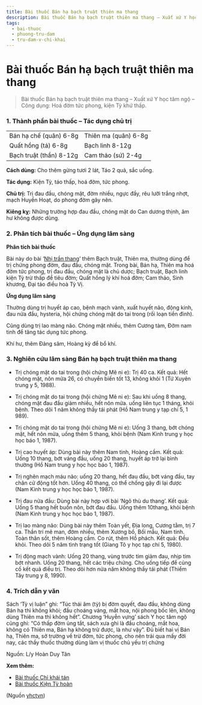 ```yaml
---
title: Bài thuốc Bán hạ bạch truật thiên ma thang
description: Bài thuốc Bán hạ bạch truật thiên ma thang – Xuất xứ Y học tâm ngộ – Công dụng- Hoá đờm tức phong, kiện Tỳ khứ thấp.
tags:
  - bai-thuoc
  - phuong-tru-dam
  - tru-dam-v-chi-khai
---
```


# Bài thuốc Bán hạ bạch truật thiên ma thang 

> Bài thuốc Bán hạ bạch truật thiên ma thang – Xuất xứ Y học tâm ngộ – Công dụng: Hoá đờm tức phong, kiện Tỳ khứ thấp.

### 1. Thành phần bài thuốc – Tác dụng chủ trị

|  |  |
| --- | --- |
| Bán hạ chế (quân) 6-8g | Thiên ma (quân) 6-8g |
|  Quất hồng (tá) 6-8g | Bạch linh 8-12g |
| Bạch truật (thần) 8-12g | Cam thảo (sứ) 2-4g |

**Cách dùng:** Cho thêm gừng tươi 2 lát, Táo 2 quả, sắc uống.

**Tác dụng:** Kiện Tỳ, táo thấp, hoá đờm, tức phong. 

**Chủ trị:** Trị đau đầu, chóng mặt, đờm nhiều, ngực đầy, rêu lưỡi trắng nhợt, mạch Huyền Hoạt, do phong đờm gây nên.

**Kiêng kỵ:** Những trường hợp đau đầu, chóng mặt do Can dương thịnh, âm hư không được dùng.

### 2. Phân tích bài thuốc – Ứng dụng lâm sàng

**Phân tích bài thuốc**

Bài này do bài ‘[Nhị trần thang](/yhctvn/bai-thuoc-nhi-tran-thang)’ thêm Bạch truật, Thiên ma, thường dùng để trị chứng phong đờm, đau đầu, chóng mặt. Trong bài, Bán hạ, Thiên ma hoá đờm tức phong, trị đau đầu, chóng mặt là chủ dược; Bạch truật, Bạch linh kiện Tỳ trừ thấp để tiêu đờm; Quất hồng lý khí hoá đờm; Cam thảo, Sinh khương, Đại táo điều hoà Tỳ Vị.

**Ứng dụng lâm sàng** 

Thường dùng trị huyết áp cao, bệnh mạch vành, xuất huyết não, động kinh, đau nửa đầu, hysteria, hội chứng chóng mặt do tai trong (rối loạn tiền đình).

Cũng dùng trị lao màng não. Chóng mặt nhiều, thêm Cương tàm, Đởm nam tinh để tăng tác dụng tức phong.

Khí hư, thêm Đảng sâm, Hoàng kỳ để bổ khí.

### 3. Nghiên cứu lâm sàng Bán hạ bạch truật thiên ma thang

* Trị chóng mặt do tai trong (hội chứng Mê ni e): Trị 40 ca. Kết quả: Hết chóng mặt, nôn mửa 26, có chuyển biến tốt 13, không khỏi 1 (Tứ Xuyên trung y 5, 1988).

* Trị chóng mặt do tai trong (hội chứng Mê ni e): Sau khi uống 8 thang, chóng mặt đau đầu giảm nhiều, hết nôn mửa. uống liên tục 1 tháng, khỏi bệnh. Theo dõi 1 năm không thấy tái phát (Hồ Nam trung y tạp chí 5, 1 989).
* Trị chóng mặt do tai trong (hội chứng Mê ni e): Uống 3 thang, bớt chóng mặt, hết nôn mửa, uống thêm 5 thang, khỏi bệnh (Nam Kinh trung y học học báo 1, 1987).
* Trị cao huyết áp: Dùng bài này thêm Nam tinh, Hoàng cầm. Kết quả: Uống 10 thang, bớt váng đầu, uống 20 thang, huyết áp trở lại bình thường (Hồ Nam trung y học học báo 1, 1987).
* Trị nghẽn mạch máu não: uống 20 thang, hết đau đầu, bớt váng đầu, tay chân cử động tốt hơn. Uống 40 thang, có thể chống gậy đi lại được (Nam Kinh trung y học học báo 1, 1987).
* Trị đau nửa đầu: Dùng bài này hợp với bài ‘Ngô thù du thang’. Kết quả: Uống 5 thang hết buồn nôn, bớt đau đầu. Uống thêm 10thang, khỏi bệnh (Nam Kinh trung y học học báo 1, 1987).
* Trị lao màng não: Dùng bài này thêm Toàn yết, Địa long, Cương tằm, trị 7 ca. Thần trí mê man, đờm nhiều, thêm Xương bồ, Bối mẫu, Nam tinh. Toàn thân sốt, thêm Hoàng cầm. Co rút, thêm Hổ phách. Kết quả: Đều khỏi. Theo dõi 5 năm tình trạng tốt (Giang Tô y học tạp chí 5, 1980).
* Trị động mạch vành: Uống 20 thang, vùng trước tim giảm đau, nhịp tim bớt nhanh. Uống 20 thang, hết các triệu chứng. Cho uống tiếp để củng cố kết quả điều trị. Theo dõi hơn nửa năm không thấy tái phát (Thiểm Tây trung y 8, 1990).

### 4. Trích dẫn y văn

Sách ‘Tỳ vị luận” ghi: “Túc thái âm (tỳ) bị đờm quyết, đau đầu, không dùng Bán hạ thì không khỏi; đầu choáng váng, mắt hoa, nội phong bốc lên, không dùng Thiên ma thì không hết”. Chương ‘Huyễn vựng’ sách Y học tâm ngộ cũng ghi: “Có thấp đờm ủng tắt, sách xưa ghi là đầu choáng, mắt hoa, không có Thiên ma, Bán hạ không trừ được, là như vậy”. Đủ biết hai vị Bán hạ, Thiên ma, sở trường về trừ đờm, tức phong, cho nên trải qua mấy đời nay, các thầy thuốc thường dùng làm vị thuốc chủ yếu trị chứng

Nguồn: L/y Hoàn Duy Tân

**Xem thêm:**

* [Bài thuốc Chỉ khái tán](/yhctvn/bai-thuoc-chi-khai-tan)
* [Bài thuốc Kiện Tỳ hoàn](/yhctvn/bai-thuoc-kien-ty-hoan)

(Nguồn <a href="https://yhctvn.com/bai-thuoc-ban-ha-bach-truat-thien-ma-thang/" target="_blank">yhctvn</a>)
